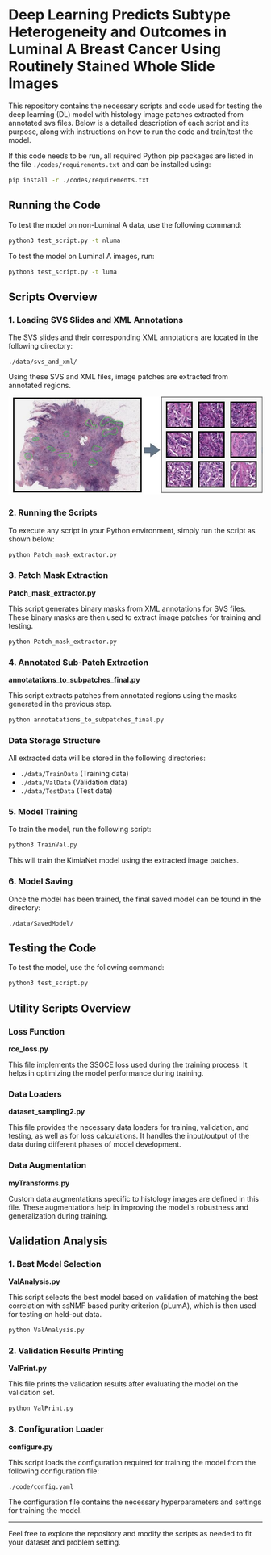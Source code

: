
# Deep Learning Predicts Subtype Heterogeneity and Outcomes in Luminal A Breast Cancer Using Routinely Stained Whole Slide Images

This repository contains the necessary scripts and code used for testing the deep learning (DL) model with histology image patches extracted from annotated svs files. Below is a detailed description of each script and its purpose, along with instructions on how to run the code and train/test the model.

If this code needs to be run, all required Python pip packages are listed in the file `./codes/requirements.txt` and can be installed using:

```bash
pip install -r ./codes/requirements.txt
```
## Running the Code

To test the model on non-Luminal A data, use the following command:

```bash
python3 test_script.py -t nluma
```

To test the model on Luminal A images, run:

```bash
python3 test_script.py -t luma
```

## Scripts Overview

### 1. Loading SVS Slides and XML Annotations

The SVS slides and their corresponding XML annotations are located in the following directory:

```plaintext
./data/svs_and_xml/
```

Using these SVS and XML files, image patches are extracted from annotated regions.


![Patch Extraction](./code/resources/patch_extract.jpg)

### 2. Running the Scripts

To execute any script in your Python environment, simply run the script as shown below:

```bash
python Patch_mask_extractor.py
```

### 3. Patch Mask Extraction

**Patch_mask_extractor.py**

This script generates binary masks from XML annotations for SVS files. These binary masks are then used to extract image patches for training and testing.

```bash
python Patch_mask_extractor.py
```

### 4. Annotated Sub-Patch Extraction

**annotatations_to_subpatches_final.py**

This script extracts patches from annotated regions using the masks generated in the previous step.

```bash
python annotatations_to_subpatches_final.py
```

### Data Storage Structure

All extracted data will be stored in the following directories:

- `./data/TrainData` (Training data)
- `./data/ValData` (Validation data)
- `./data/TestData` (Test data)

### 5. Model Training

To train the model, run the following script:

```bash
python3 TrainVal.py
```

This will train the KimiaNet model using the extracted image patches.

### 6. Model Saving

Once the model has been trained, the final saved model can be found in the directory:

```plaintext
./data/SavedModel/
```

## Testing the Code

To test the model, use the following command:

```bash
python3 test_script.py
```

## Utility Scripts Overview

### Loss Function

**rce_loss.py**

This file implements the SSGCE loss used during the training process. It helps in optimizing the model performance during training.

### Data Loaders

**dataset_sampling2.py**

This file provides the necessary data loaders for training, validation, and testing, as well as for loss calculations. It handles the input/output of the data during different phases of model development.

### Data Augmentation

**myTransforms.py**

Custom data augmentations specific to histology images are defined in this file. These augmentations help in improving the model's robustness and generalization during training.

## Validation Analysis

### 1. Best Model Selection

**ValAnalysis.py**

This script selects the best model based on validation of matching the best correlation with ssNMF based purity criterion (pLumA), which is then used for testing on held-out data.

```bash
python ValAnalysis.py
```

### 2. Validation Results Printing

**ValPrint.py**

This file prints the validation results after evaluating the model on the validation set.

```bash
python ValPrint.py
```

### 3. Configuration Loader

**configure.py**

This script loads the configuration required for training the model from the following configuration file:

```plaintext
./code/config.yaml
```

The configuration file contains the necessary hyperparameters and settings for training the model.

---

Feel free to explore the repository and modify the scripts as needed to fit your dataset and problem setting.
